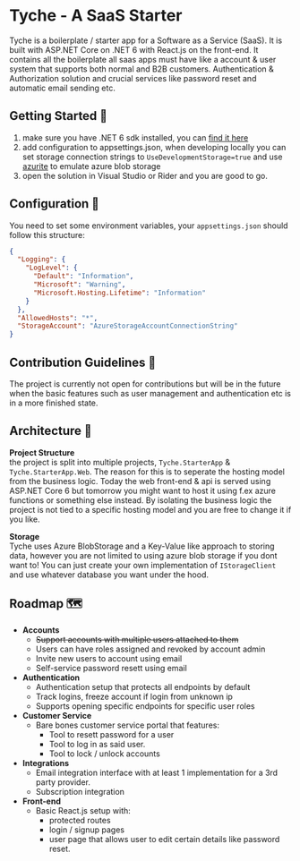 # Tyche - A SaaS Starter

Tyche is a boilerplate / starter app for a Software as a Service (SaaS). It is built with ASP.NET Core on .NET 6 with React.js on the front-end.
It contains all the boilerplate all saas apps must have like a account & user system that supports both normal and B2B customers. 
Authentication & Authorization solution and crucial services like password reset and automatic email sending etc.

## Getting Started 🚀
1. make sure you have .NET 6 sdk installed, you can [find it here](https://dotnet.microsoft.com/en-us/download/dotnet/6.0)
2. add configuration to appsettings.json, when developing locally you can set storage connection strings to `UseDevelopmentStorage=true` and use [azurite](https://github.com/Azure/Azurite) to emulate azure blob storage
3. open the solution in Visual Studio or Rider and you are good to go.


## Configuration 🔧
You need to set some environment variables, your `appsettings.json` should follow this structure:

```json
{
  "Logging": {
    "LogLevel": {
      "Default": "Information",
      "Microsoft": "Warning",
      "Microsoft.Hosting.Lifetime": "Information"
    }
  },
  "AllowedHosts": "*",
  "StorageAccount": "AzureStorageAccountConnectionString"
}
```

## Contribution Guidelines 📜
The project is currently not open for contributions but will be in the future when the basic features such as user management and authentication etc is in a more finished state.

## Architecture 🚧

**Project Structure**  
the project is split into multiple projects, `Tyche.StarterApp` & `Tyche.StarterApp.Web`. The reason for this is to seperate the hosting model from the business logic.
Today the web front-end & api is served using ASP.NET Core 6 but tomorrow you might want to host it using f.ex azure functions or something else instead.
By isolating the business logic the project is not tied to a specific hosting model and you are free to change it if you like.  

**Storage**  
Tyche uses Azure BlobStorage and a Key-Value like approach to storing data, however you are not limited to using azure blob storage if you dont want to! You can just create your own implementation of `IStorageClient` and use whatever database you want under the hood.

## Roadmap 🗺
- **Accounts**
  - ~~Support accounts with multiple users attached to them~~
  - Users can have roles assigned and revoked by account admin
  - Invite new users to account using email
  - Self-service password resett using email
- **Authentication**
  - Authentication setup that protects all endpoints by default
  - Track logins, freeze account if login from unknown ip
  - Supports opening specific endpoints for specific user roles
- **Customer Service**
  - Bare bones customer service portal that features:
    - Tool to resett password for a user
    - Tool to log in as said user.
    - Tool to lock / unlock accounts
- **Integrations**
  - Email integration interface with at least 1 implementation for a 3rd party provider.
  - Subscription integration
- **Front-end**
  - Basic React.js setup with:
    - protected routes
    - login / signup pages
    - user page that allows user to edit certain details like password reset.

